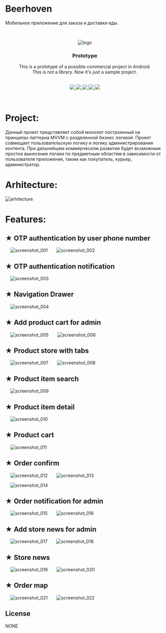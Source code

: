 # Beerhoven
Мобильное приложение для заказа и доставки еды.

<br />
<div align="center">

![logo](https://github.com/yurii-isaev/Beerhoven/assets/39811288/e0c2d4f9-bcc3-4af0-8f6f-a062eeab50f0)

<h3 align="center">Prototype</h3>

  <p align="center">
    This is a prototype of a possible commercial project in Android. <br />
    This is not a library. Now it's just a sample project. <br />
    <br />
<!--    <a href="https://github.com/othneildrew/Best-README-Template">-->
<!--    <strong>Explore the docs »</strong>-->
<!--    </a>-->
<!--    <br />    <a href="https://github.com/othneildrew/Best-README-Template">-->
<!--    <strong>Explore the docs »</strong>-->
<!--    </a>-->
<!--    <br />-->
<!--    <br />-->
<!--    <a href="https://github.com/othneildrew/Best-README-Template">View Demo</a>-->
<!--    ·-->
<!--    <a href="https://github.com/othneildrew/Best-README-Template/issues">Report Bug</a>-->
<!--    ·-->
<!--    <a href="https://github.com/othneildrew/Best-README-Template/issues">Request Feature</a>-->
<!--    <br />-->
<!--    <a href="https://github.com/othneildrew/Best-README-Template">View Demo</a>-->
<!--    ·-->
<!--    <a href="https://github.com/othneildrew/Best-README-Template/issues">Report Bug</a>-->
<!--    ·-->
<!--    <a href="https://github.com/othneildrew/Best-README-Template/issues">Request Feature</a>-->
<!--  </p>-->


<p align="center">
<a href="https://docs.gradle.org/current/samples/sample_building_android_apps.html">
<img src="https://img.shields.io/badge/Build-gradle-success.svg"/>
</a>
<a href='https://firebase.google.com/docs/database?hl=en'>
<img src='http://img.shields.io/badge/Cloud-firebase-yellow.svg'/>
</a>
<a href="https://opensource.org/licenses/">
<img src="https://img.shields.io/badge/License-none-red.svg"/>
</a>
<a href='https://developer.android.com'>
<img src='http://img.shields.io/badge/Platform-android-green.svg'/>
</a>
<img src='http://img.shields.io/badge/Status-support-blue.svg'/>
</a>
</p>
<br/>
</div>

<!--<h2 align="center">Preview</h2>-->
<!--<p align="center">-->
<!--</p>-->

# Project:

Данный проект представляет собой монолит построенный на принципах паттерна MVVM с разделенной бизнес логикой. Проект совмещает пользовательскую логику и логику администрирования контента. При дальнейшем коммерческом развитии будет возможным простое вынесение логики по предметным областям в зависимости от пользователя приложения, таким как покупатель, курьер, администратор.

# Arhitecture:

![arhitecture](https://github.com/yurii-isaev/Beerhoven/assets/39811288/9a52bd75-928d-4c74-a72d-e140b95ee9c1)

# Features:

## ★ OTP authentication by user phone number
&nbsp; &nbsp; ![screenshot_001](https://github.com/yurii-isaev/Beerhoven/assets/39811288/34b6c86f-8892-4a2b-8674-c0533c44e416)
&nbsp; &nbsp; &nbsp; ![screenshot_002](https://github.com/yurii-isaev/Beerhoven/assets/39811288/f4953b41-28a9-4149-8220-eb9a7c31133b)

## ★ OTP authentication notification

&nbsp; &nbsp; ![screenshot_003](https://github.com/yurii-isaev/Beerhoven/assets/39811288/fda48e7a-5745-419a-a86f-88898127af98)

## ★ Navigation Drawer

&nbsp; &nbsp; ![screenshot_004](https://github.com/yurii-isaev/Beerhoven/assets/39811288/507320b7-3ab8-4c74-b19a-64f1570c1703)

## ★ Add product cart for admin

&nbsp; &nbsp; ![screenshot_005](https://github.com/yurii-isaev/Beerhoven/assets/39811288/7b1c2aa9-3844-4ebb-870c-62a35aef05ff)
&nbsp; &nbsp; &nbsp; ![screenshot_006](https://github.com/yurii-isaev/Beerhoven/assets/39811288/40ffb300-14e9-4aa5-83f9-46750ec752fe)

## ★ Product store with tabs

&nbsp; &nbsp; ![screenshot_007](https://github.com/yurii-isaev/Beerhoven/assets/39811288/bd7e97cf-66d9-4712-9b34-b0f4ec4b834e)
&nbsp; &nbsp; &nbsp; ![screenshot_008](https://github.com/yurii-isaev/Beerhoven/assets/39811288/2a611c7d-c430-4a1b-80c7-de023df2fccf)

## ★ Product item search

&nbsp; &nbsp; ![screenshot_009](https://github.com/yurii-isaev/Beerhoven/assets/39811288/ad77f16b-1c52-45c0-9ec8-81b0253b0d04)

## ★ Product item detail

&nbsp; &nbsp; ![screenshot_010](https://github.com/yurii-isaev/Beerhoven/assets/39811288/8360e763-965e-45ac-af83-23b78b56a56c)

## ★ Product cart

&nbsp; &nbsp; ![screenshot_011](https://github.com/yurii-isaev/Beerhoven/assets/39811288/7b670e86-e2ec-4cbd-8913-107b55d790c2)

## ★ Order confirm

&nbsp; &nbsp; ![screenshot_012](https://github.com/yurii-isaev/Beerhoven/assets/39811288/89a783c6-cadf-41c8-a9cb-34237b1b8744)
&nbsp; &nbsp; &nbsp; ![screenshot_013](https://github.com/yurii-isaev/Beerhoven/assets/39811288/af52f811-94ea-414e-8872-71c68e770025)

&nbsp; &nbsp; ![screenshot_014](https://github.com/yurii-isaev/Beerhoven/assets/39811288/70002766-59c8-4b85-b5c9-317620b160c2)


## ★ Order notification for admin
&nbsp; &nbsp; ![screenshot_015](https://github.com/yurii-isaev/Beerhoven/assets/39811288/6302ee27-212e-4d80-a5a8-3e3900281c86)
&nbsp; &nbsp; &nbsp; ![screenshot_016](https://github.com/yurii-isaev/Beerhoven/assets/39811288/ae6d06dc-0eb3-4949-ac51-30299a4ff37b)


## ★ Add store news for admin
&nbsp; &nbsp; ![screenshot_017](https://github.com/yurii-isaev/Beerhoven/assets/39811288/5763e152-45d2-4cc5-b591-377fe9b7a64d)
&nbsp; &nbsp; &nbsp; ![screenshot_018](https://github.com/yurii-isaev/Beerhoven/assets/39811288/fc8bb16d-10f5-43c2-989d-27559cc5457f)

## ★ Store news
&nbsp; &nbsp; ![screenshot_019](https://github.com/yurii-isaev/Beerhoven/assets/39811288/fd1a3799-08e3-4b45-82a2-ec9c4ef4b9f6)
&nbsp; &nbsp; &nbsp; ![screenshot_020](https://github.com/yurii-isaev/Beerhoven/assets/39811288/5bc5e349-a30b-4387-863e-3ecd2cdbd6f6)

## ★ Order map
&nbsp; &nbsp; ![screenshot_021](https://github.com/yurii-isaev/Beerhoven/assets/39811288/8ca4430f-5f58-4b0e-bd93-a6954a61c4d4)
&nbsp; &nbsp; &nbsp; ![screenshot_022](https://github.com/yurii-isaev/Beerhoven/assets/39811288/ca293fe8-f4cc-4e5d-91b4-5e17009657df)

## License

NONE
